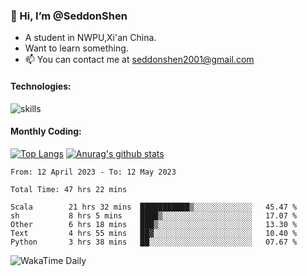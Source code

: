 ### 👋 Hi, I’m @SeddonShen
- A student in NWPU,Xi'an China.
- Want to learn something.
- 📫 You can contact me at seddonshen2001@gmail.com

#### Technologies:

![skills](https://skillicons.dev/icons?i=scala,js,html,css,bootstrap,jquery,c,cpp,cloudflare,django,docker,flask,git,github,githubactions,linux,latex,mysql,nodejs,ps,php,pr,py,raspberrypi,redis,unreal,v,vscode,vue,bash)

#### Monthly Coding:
[![Top Langs](https://github-readme-stats.vercel.app/api/top-langs?username=seddonshen&show_icons=true&locale=en&layout=compact&hide=html&langs_count=8)](https://github.com/SeddonShen/)
[![Anurag's github stats](https://github-readme-stats.vercel.app/api?username=SeddonShen&count_private=true&show_icons=true)](https://github.com/anuraghazra/github-readme-stats)
<!--START_SECTION:waka-->

```text
From: 12 April 2023 - To: 12 May 2023

Total Time: 47 hrs 22 mins

Scala        21 hrs 32 mins  ███████████▒░░░░░░░░░░░░░   45.47 %
sh           8 hrs 5 mins    ████▒░░░░░░░░░░░░░░░░░░░░   17.07 %
Other        6 hrs 18 mins   ███▒░░░░░░░░░░░░░░░░░░░░░   13.30 %
Text         4 hrs 55 mins   ██▓░░░░░░░░░░░░░░░░░░░░░░   10.40 %
Python       3 hrs 38 mins   ██░░░░░░░░░░░░░░░░░░░░░░░   07.67 %
```

<!--END_SECTION:waka-->

![WakaTime Daily](https://wakatime.com/share/@seddon2001/61a7e342-5f12-4fea-bf92-1fac161e97d6.svg)
<!---
SeddonShen/SeddonShen is a ✨ special ✨ repository because its `README.md` (this file) appears on your GitHub profile.
You can click the Preview link to take a look at your changes.
--->
